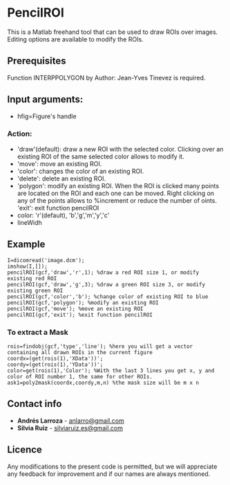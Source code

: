 # PencilROI

This is a Matlab freehand tool that can be used to draw ROIs over images. Editing options are available to modify the ROIs. 

## Prerequisites

Function INTERPPOLYGON by Author: Jean-Yves Tinevez is required.

## Input arguments:

* hfig=Figure's handle

### Action:
* 'draw'(default): draw a new ROI with the selected color. Clicking over an existing ROI of the same selected color allows to modify it.
* 'move': move an existing ROI.
* 'color': changes the color of an existing ROI.
* 'delete': delete an existing ROI.
* 'polygon': modify an existing ROI. When the ROI is clicked many points are located on the ROI and each one can be moved. Right clicking on any of the points allows to %increment or reduce the number of oints.
 'exit': exit function pencilROI
* color: 'r'(default), 'b','g','m','y','c'
* lineWidh

## Example
```
I=dicomread('image.dcm');
imshow(I,[]);
pencilROI(gcf,'draw','r',1); %draw a red ROI size 1, or modify existing red ROI
pencilROI(gcf,'draw','g',3); %draw a green ROI size 3, or modify existing green ROI
pencilROI(gcf,'color','b'); %change color of existing ROI to blue
pencilROI(gcf,'polygon'); %modify an existing ROI
pencilROI(gcf,'move'); %move an existing ROI
pencilROI(gcf,'exit'); %exit function pencilROI
```

### To extract a Mask

```
rois=findobj(gcf,'type','line'); %here you will get a vector containing all drawn ROIs in the current figure
coordx=(get(rois(1),'XData'))';
coordy=(get(rois(1),'YData'))';
color=get(rois(1),'Color'); %With the last 3 lines you get x, y and color of ROI number 1, the same for other ROIs.
ask1=poly2mask(coordx,coordy,m,n) %the mask size will be m x n
```

## Contact info
* **Andrés Larroza** - anlarro@gmail.com
* **Silvia Ruiz** - silviaruiz.es@gmail.com

## Licence
Any modifications to the present code is permitted, but we will appreciate
any feedback for improvement and if our names are always mentioned.
